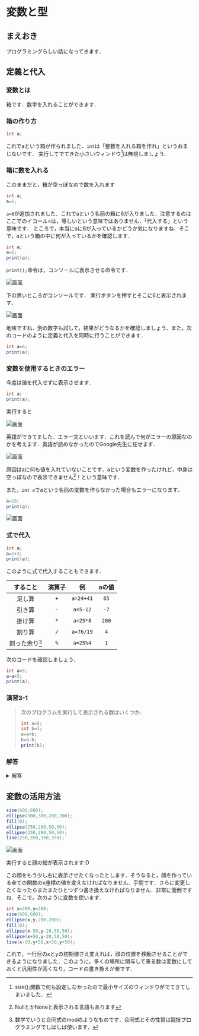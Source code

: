 # 変数と型
## まえおき
プログラミングらしい話になってきます．

## 定義と代入
### 変数とは
箱です．数字を入れることができます．

### 箱の作り方
```java
int a;
```
これでaという箱が作られました．```int```は「整数を入れる箱を作れ」というおまじないです．
実行してでてきた小さいウィンドウ[^1]は無視しましょう．

[^1]:size();関数で何も設定しなかったので最小サイズのウィンドウがでてきてしまいました．

### 箱に数を入れる

このままだと，箱が空っぽなので数を入れます
```java
int a;
a=6;
```
```a=6```が追加されました．これでaという名前の箱に6が入りました．注意するのはここでのイコール=は，等しいという意味ではありません．「代入する」という意味です．
ところで，本当にaに6が入っているかどうか気になりますね．そこで，aという箱の中に何が入っているかを確認します．
```java
int a;
a=6;
print(a);
```
```print();```命令は，コンソールに表示させる命令です．

![画面](img/fig3-1.png "Processingの画面")

下の黒いところがコンソールです．
実行ボタンを押すとそこに6と表示されます．

![画面](img/fig3-2.png "Processingの画面")

地味ですね．別の数字も試して，結果がどうなるかを確認しましょう．また，次のコードのように定義と代入を同時に行うことができます．

```java
int a=6;
print(a);
```


### 変数を使用するときのエラー

今度は値を代入せずに表示させます．

```java
int a;
print(a);
```

実行すると

![画面](img/fig3-3.png "Processingの画面")

英語ができてました．エラー文といいます．これを読んで何がエラーの原因なのかを考えます．英語が読めなかったのでGoogle先生に任せます．

![画面](img/fig3-4.png "Processingの画面")

原因はaに何も値を入れていないことです．aという変数を作ったけれど，中身は空っぽなので表示できません[^2]！という意味です．

[^2]: NullとかNoneと表示される言語もあります

また，```int a```でaという名前の変数を作らなかった場合もエラーになります．

```java
a=28;
print(a);
```

![画面](img/fig3-5.png "Processingの画面")

### 式で代入

```java
int a;
a=1+3;
print(a);
```

このように式で代入することもできます．

| すること | 演算子 |例|aの値 |
| :-: | :-: |:-:|:-:|
| 足し算 | ```+```|```a=24+41```|```65```|
| 引き算 | ```-```|```a=5-12```|```-7```|
|掛け算|```*```|```a=25*8```|```200```|
|割り算|```/```|```a=76/19```|```4```|
|割った余り[^3]|```%```|```a=25%4```|```1```|

[^3]:数学でいうと合同式のmodのようなものです．合同式とその性質は競技プログラミングでしばしば使います．


次のコードを確認しましょう．

```java
int a=5;
a=a+5;
print(a);
```



### 演習3-1
>次のプログラムを実行して表示される数はいくつか．
>```java
>int a=5;
>int b=3;
>a=a+b;
>b=a-b;
>print(b);
>```


### 解答
<details><summary>解答</summary><div>
演習3-1：-5

```java
a=a+b;//a=5+3 aが8
b=a-b;//b=3-8 bが-5
```

</div></details>

## 変数の活用方法

```java
size(600,600);
ellipse(300,300,200,200);
fill(0);
ellipse(250,280,50,50);
ellipse(350,280,50,50);
line(250,350,350,350);
```

![画面](img/fig3-6.png "Processingの画面")

実行すると顔の絵が表示されます:D

この顔をもう少し右に表示させたくなったとします．そうなると，顔を作っている全ての関数のx座標の値を変えなければなりません．手間です．さらに変更したくなったらまたまたひとつずつ書き換えなければなりません．非常に面倒ですね．そこで，次のように変数を使います．

```java
int x=300,y=300;
size(600,600);
ellipse(x,y,200,200);
fill(0);
ellipse(x-50,y-20,50,50);
ellipse(x+50,y-20,50,50);
line(x-50,y+50,x+50,y+50);
```
これで，一行目のxとyの初期値さえ変えれば，顔の位置を移動させることができるようになりました．このように，多くの場所に関与して来る数は変数にしておくと汎用性が高くなり，コードの書き換えが楽です．
